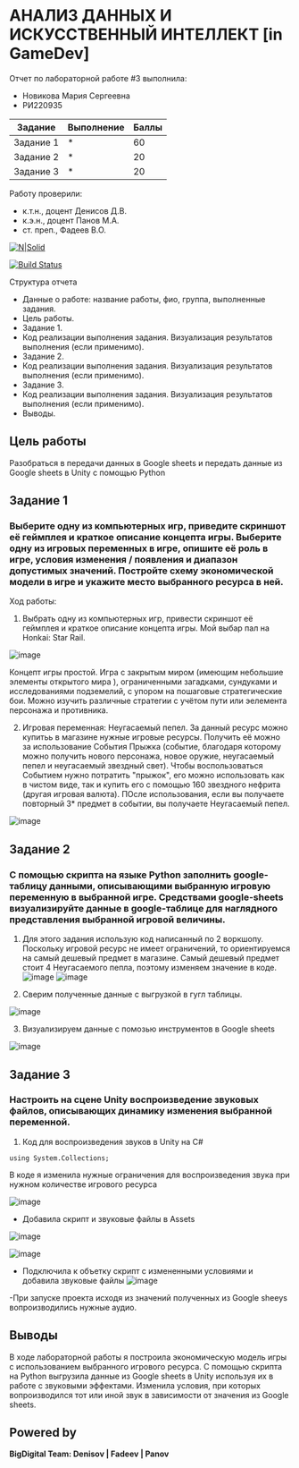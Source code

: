 # АНАЛИЗ ДАННЫХ И ИСКУССТВЕННЫЙ ИНТЕЛЛЕКТ [in GameDev]
Отчет по лабораторной работе #3 выполнила:
- Новикова Мария Сергеевна
- РИ220935

| Задание | Выполнение | Баллы |
| ------ | ------ | ------ |
| Задание 1 | * | 60 |
| Задание 2 | * | 20 |
| Задание 3 | * | 20 |

Работу проверили:
- к.т.н., доцент Денисов Д.В.
- к.э.н., доцент Панов М.А.
- ст. преп., Фадеев В.О.

[![N|Solid](https://cldup.com/dTxpPi9lDf.thumb.png)](https://nodesource.com/products/nsolid)

[![Build Status](https://travis-ci.org/joemccann/dillinger.svg?branch=master)](https://travis-ci.org/joemccann/dillinger)

Структура отчета

- Данные о работе: название работы, фио, группа, выполненные задания.
- Цель работы.
- Задание 1.
- Код реализации выполнения задания. Визуализация результатов выполнения (если применимо).
- Задание 2.
- Код реализации выполнения задания. Визуализация результатов выполнения (если применимо).
- Задание 3.
- Код реализации выполнения задания. Визуализация результатов выполнения (если применимо).
- Выводы.

## Цель работы
Разобраться в передачи данных в Google sheets и передать данные из Google sheets в Unity с помощью Python

## Задание 1
### Выберите одну из компьютерных игр, приведите скриншот её геймплея и краткое описание концепта игры. Выберите одну из игровых переменных в игре, опишите её роль в игре, условия изменения / появления и диапазон допустимых значений. Постройте схему экономической модели в игре и укажите место выбранного ресурса в ней.

Ход работы: 

1. Выбрать одну из компьютерных игр, привести скриншот её геймплея и краткое описание концепта игры.
    Мой выбар пал на Honkai: Star Rail. 

![image](https://github.com/kofuru/readme/assets/127126154/ef7fa948-0f74-4fb3-9ef8-f4f57e4744b1)

Концепт игры простой. Игра с закрытым миром (имеющим небольшие элементы открытого мира ), ограниченными загадками, сундуками и исследованиями подземелий, с упором на пошаговые стратегические бои. Можно изучить различные стратегии с учётом пути или эелемента персонажа и противника.

2. Игровая переменная: Неугасаемый пепел. За данный ресурс можно купитьь в магазине нужные игровые ресурсы. Получить её можно за использование События Прыжка (событие, благодаря которому можно получить нового персонажа, новое оружие, неугасаемый пепел и неугасаемый звездный свет). Чтобы воспользоваться Событием нужно потратить "прыжок", его можно использовать как в чистом виде, так и купить его с помощью 160 звездного нефрита (другая игровая валюта). ПОсле использования, если вы получаете повторный 3* предмет в событии, вы получаете Неугасаемый пепел.  
    
![image](https://github.com/kofuru/readme/assets/127126154/8ea8714c-b5cc-4e3b-a03a-8efdfdeceb11)


## Задание 2
### С помощью скрипта на языке Python заполнить google-таблицу данными, описывающими выбранную игровую переменную в выбранной игре. Средствами google-sheets визуализируйте данные в google-таблице для наглядного представления выбранной игровой величины.

1. Для этого задания использую код написанный по 2 воркшопу. Поскольку игровой ресурс не имеет ограничений, то ориентируемся на самый дешевый предмет в магазине. Самый дешевый предмет стоит 4 Неугасаемого пепла, поэтому изменяем значение в коде. 
![image](https://github.com/kofuru/readme/assets/127126154/c75c96b2-a44c-44c9-afc1-0a24b366d369)
![image](https://github.com/kofuru/readme/assets/127126154/264be2a1-b5f8-4afa-8544-d8917f2c02ae)


2. Сверим полученные данные с выгрузкой в гугл таблицы.

![image](https://github.com/kofuru/readme/assets/127126154/e01e9f1c-80d2-4bdd-995e-ee55351e08a0)


3. Визуализируем данные с помозью инструментов в Google sheets

![image](https://github.com/kofuru/readme/assets/127126154/f4cb0661-4df9-4ee3-b490-59b2e0dccba1)


## Задание 3
### Настроить на сцене Unity воспроизведение звуковых файлов, описывающих динамику изменения выбранной переменной. 
1. Код для воспроизведения звуков в Unity на C#
```
using System.Collections;

```
В коде я изменила нужные ограничения для воспроизведения звука при нужном количестве игрового ресурса 

![image](https://github.com/kofuru/readme/assets/127126154/72e1b266-562f-4b70-b2d8-7149021526db)

- Добавила скрипт и звуковые файлы в Assets 

![image](https://github.com/kofuru/readme/assets/127126154/62703d2d-6e0d-47b3-b5a0-b7e6ee4f53cc)

![image](https://github.com/kofuru/readme/assets/127126154/f82d2548-679f-4040-9d78-952d4c4fc3a1)

- Подключила к объетку скрипт с измененными условиями и добавила звуковые файлы 
![image](https://github.com/kofuru/readme/assets/127126154/f61f05d3-2742-4f57-8476-1d1aa730b8ab)

-При запуске проекта исходя из значений полученных из Google sheeys вопроизводились нужные аудио. 

## Выводы

В ходе лабораторной работы я построила экономическую модель игры с использованием выбранного игрового ресурса. С помощью скрипта на Python выгрузила данные из Google sheets в Unity используя их в работе с звуковыми эффектами. Изменила условия, при которых вопроизводился тот или иной звук в зависимости от значения из Google sheets. 
## Powered by

**BigDigital Team: Denisov | Fadeev | Panov**
